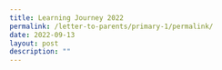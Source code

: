 ```yaml
---
title: Learning Journey 2022
permalink: /letter-to-parents/primary-1/permalink/
date: 2022-09-13
layout: post
description: ""
---
```


